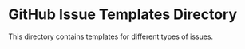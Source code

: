# GitHub Issue Templates Directory

This directory contains templates for different types of issues.